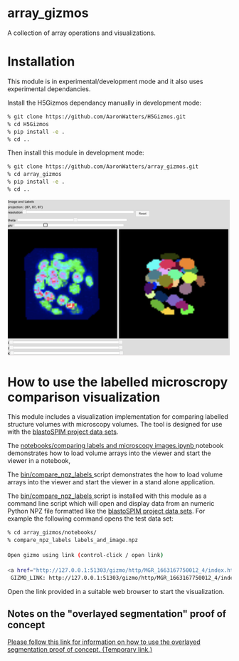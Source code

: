 # array_gizmos
A collection of array operations and visualizations.

# Installation

This module is in experimental/development mode and it also uses experimental dependancies.

Install the H5Gizmos dependancy manually in development mode:

```bash
% git clone https://github.com/AaronWatters/H5Gizmos.git
% cd H5Gizmos
% pip install -e .
% cd ..
```

Then install this module in development mode:

```bash
% git clone https://github.com/AaronWatters/array_gizmos.git
% cd array_gizmos
% pip install -e .
% cd ..
```

<img src="comparison_viz.png" width="500"/>

# How to use the labelled microscropy comparison visualization

This module includes a visualization implementation for comparing
labelled structure volumes with microscopy volumes.  The tool is designed
for use with the 
<a href="https://github.com/flatironinstitute/blastoSPIM_web">blastoSPIM project data sets</a>.

The
<a href="https://github.com/AaronWatters/array_gizmos/blob/main/notebooks/comparing%20labels%20and%20microscopy%20images.ipynb">
notebooks/comparing labels and microscopy images.ipynb
</a> notebook demonstrates how to load volume arrays into the viewer and start the viewer in a notebook,

The
<a href="https://github.com/AaronWatters/array_gizmos/blob/main/bin/compare_npz_labels">
bin/compare_npz_labels
</a> script demonstrates the how to load volume arrays into the viewer and start the viewer in a stand alone application.

The 
<a href="https://github.com/AaronWatters/array_gizmos/blob/main/bin/compare_npz_labels">
bin/compare_npz_labels
</a> script is installed  with this module as a command line script which will open and display
data from an numeric Python NPZ file formatted like the
<a href="https://github.com/flatironinstitute/blastoSPIM_web">blastoSPIM project data sets</a>.
For example the following command opens the test data set:
```bash
% cd array_gizmos/notebooks/
% compare_npz_labels labels_and_image.npz 

Open gizmo using link (control-click / open link)

<a href="http://127.0.0.1:51303/gizmo/http/MGR_1663167750012_4/index.html" target="_blank">Click to open</a> <br> 
 GIZMO_LINK: http://127.0.0.1:51303/gizmo/http/MGR_1663167750012_4/index.html 
```

Open the link provided in a suitable web browser to start the visualization.

## Notes on the "overlayed segmentation" proof of concept

<a href="overlayed_segmentation.md">Please follow this link for information
on how to use the overlayed segmentation proof of concept. (Temporary link.)</a>

